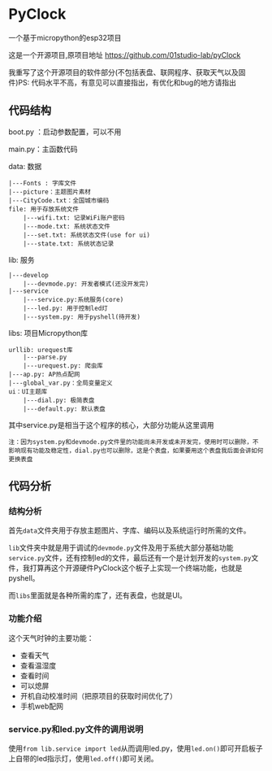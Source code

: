# PyClock
一个基于micropython的esp32项目

这是一个开源项目,原项目地址 https://github.com/01studio-lab/pyClock

我重写了这个开源项目的软件部分(不包括表盘、联网程序、获取天气以及固件)PS: 代码水平不高，有意见可以直接指出，有优化和bug的地方请指出

## 代码结构
boot.py ：启动参数配置，可以不用

main.py：主函数代码

data: 数据

    |---Fonts : 字库文件
    |---picture：主题图片素材
    |---CityCode.txt：全国城市编码
    file: 用于存放系统文件
        |---wifi.txt: 记录WiFi账户密码
        |---mode.txt: 系统状态文件
        |---set.txt: 系统状态文件(use for ui)
        |---state.txt: 系统状态记录

lib: 服务

    |---develop
        |---devmode.py: 开发者模式(还没开发完)
    |---service
        |---service.py:系统服务(core)
        |---led.py: 用于控制led灯
        |---system.py: 用于pyshell(待开发)

libs: 项目Micropython库

    urllib: urequest库
        |---parse.py
        |---urequest.py: 爬虫库
    |---ap.py: AP热点配网
    |---global_var.py：全局变量定义
    ui：UI主题库 
        |---dial.py: 极简表盘
        |---default.py: 默认表盘

其中service.py是相当于这个程序的核心，大部分功能从这里调用

`注：因为system.py和devmode.py文件里的功能尚未开发或未开发完，使用时可以删除，不影响现有功能及稳定性，dial.py也可以删除，这是个表盘，如果要用这个表盘我后面会讲如何更换表盘`

## 代码分析

### 结构分析

首先`data`文件夹用于存放主题图片、字库、编码以及系统运行时所需的文件。

`lib`文件夹中就是用于调试的`devmode.py`文件及用于系统大部分基础功能`service.py`文件，还有控制led的文件，最后还有一个是计划开发的`system.py`文件，我打算再这个开源硬件PyClock这个板子上实现一个终端功能，也就是pyshell。

而`libs`里面就是各种所需的库了，还有表盘，也就是UI。

### 功能介绍

这个天气时钟的主要功能：

* 查看天气
* 查看温湿度
* 查看时间
* 可以熄屏
* 开机自动校准时间（把原项目的获取时间优化了）
* 手机web配网

### service.py和led.py文件的调用说明

使用`from lib.service import led`从而调用led.py，使用`led.on()`即可开启板子上自带的led指示灯，使用`led.off()`即可关闭。

